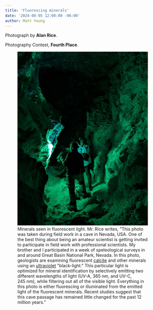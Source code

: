```yaml
---
title: 'Fluorescing minerals'
date: '2024-08-05 12:00:00 -06:00'
author: Matt Young
---
```

Photograph by <strong>Alan Rice</strong>.

Photography Contest, <strong>Fourth Place</strong>.

<figure>
<img src="/uploads/2024/Rice-Alan_Ultraviolet minerals.jpg" alt="Cave illuminated by fluorescent light"/>
<figcaption><a href=""><i></i></a>Minerals seen in fluorescent light.  Mr. Rice writes, "This photo was taken during field work in a cave in Nevada, USA. One of the best thing about being an amateur scientist is getting invited to participate in field work with professional scientists. My brother and I participated in a week of speleological surveys in and around Great Basin National Park, Nevada. In this photo, geologists are examining fluorescent <a href="https://en.wikipedia.org/wiki/Calcite">calcite</a> and other minerals using an <a href="https://en.wikipedia.org/wiki/Ultraviolet">ultraviolet</a> "black-light."  This particular light is optimized for mineral identification by selectively emitting two different wavelengths of light (UV-A, 365&nbsp;nm, and UV-C, 245&nbsp;nm), while filtering out all of the visible light. Everything  in this photo is either fluorescing or illuminated from the emitted light of the fluorescent minerals. Recent studies suggest that this cave passage has remained little changed for the past 12 million years."
</figcaption>
